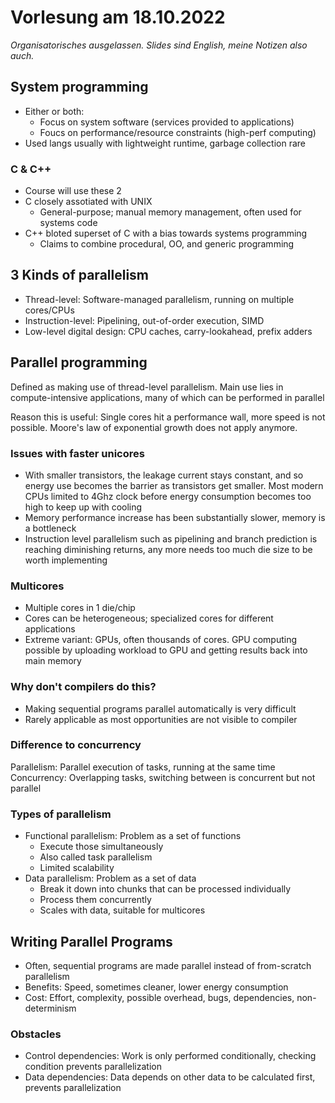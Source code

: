 # Vorlesung am 18.10.2022
*Organisatorisches ausgelassen. Slides sind English,*
*meine Notizen also auch.*


## System programming
- Either or both:
  - Focus on system software (services provided to applications)
  - Foucs on performance/resource constraints (high-perf computing)
- Used langs usually with lightweight runtime, garbage collection rare

### C & C++
- Course will use these 2
- C closely assotiated with UNIX
  - General-purpose; manual memory management, often used for 
    systems code
- C++ bloted superset of C with a bias towards systems programming
  - Claims to combine procedural, OO, and generic programming


## 3 Kinds of parallelism
- Thread-level: Software-managed parallelism, running on multiple cores/CPUs
- Instruction-level: Pipelining, out-of-order execution, SIMD
- Low-level digital design: CPU caches, carry-lookahead, prefix adders


##  Parallel programming
Defined as making use of thread-level parallelism.
Main use lies in compute-intensive applications, many of which
can be performed in parallel

Reason this is useful: Single cores hit a performance wall,
more speed is not possible. Moore's law of exponential
growth does not apply anymore.

### Issues with faster unicores
- With smaller transistors, the leakage current stays constant, and
  so energy use becomes the barrier as transistors get smaller. 
  Most modern CPUs limited to 4Ghz clock before energy consumption
  becomes too high to keep up with cooling
- Memory performance increase has been substantially slower,
  memory is a bottleneck
- Instruction level parallelism such as pipelining and branch
  prediction is reaching diminishing returns,
  any more needs too much die size to be worth implementing

### Multicores
- Multiple cores in 1 die/chip
- Cores can be heterogeneous; specialized cores for different applications
- Extreme variant: GPUs, often thousands of cores. GPU computing
  possible by uploading workload to GPU and getting results
  back into main memory

### Why don't compilers do this?
- Making sequential programs parallel automatically is very difficult
- Rarely applicable as most opportunities are not visible to compiler

### Difference to concurrency
Parallelism: Parallel execution of tasks, running at the same time  
Concurrency: Overlapping tasks, switching between is concurrent but
not parallel

### Types of parallelism
- Functional parallelism: Problem as a set of functions
  - Execute those simultaneously
  - Also called task parallelism
  - Limited scalability
- Data parallelism: Problem as a set of data
  - Break it down into chunks that can be processed individually
  - Process them concurrently
  - Scales with data, suitable for multicores


## Writing Parallel Programs
- Often, sequential programs are made parallel instead of from-scratch parallelism
- Benefits: Speed, sometimes cleaner, lower energy consumption
- Cost: Effort, complexity, possible overhead, bugs, dependencies, non-determinism

### Obstacles
- Control dependencies: Work is only performed conditionally,
  checking condition prevents parallelization
- Data dependencies: Data depends on other data to be calculated
  first, prevents parallelization

